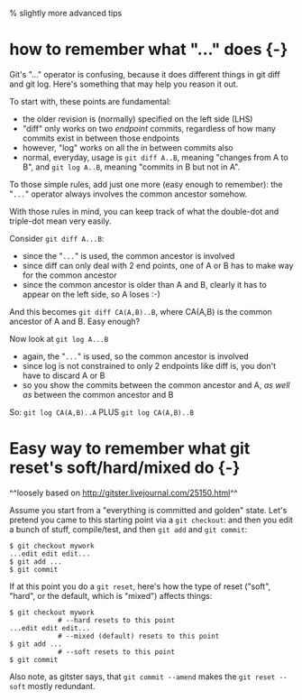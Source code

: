 <!-- options: toc -->

% slightly more advanced tips

# how to remember what "..." does {-}

Git's "..." operator is confusing, because it does different things in git
diff and git log.  Here's something that may help you reason it out.

To start with, these points are fundamental:

  * the older revision is (normally) specified on the left side (LHS)
  * "diff" only works on two *endpoint* commits, regardless of how many
    commits exist in between those endpoints
  * however, "log" works on all the in between commits also
  * normal, everyday, usage is `git diff A..B`, meaning "changes from A to
    B", and `git log A..B`, meaning "commits in B but not in A".

To those simple rules, add just one more (easy enough to remember): the
"`...`" operator always involves the common ancestor somehow.

With those rules in mind, you can keep track of what the double-dot and
triple-dot mean very easily.

Consider `git diff A...B`:

  * since the "`...`" is used, the common ancestor is involved
  * since diff can only deal with 2 end points, one of A or B has to make way
    for the common ancestor
  * since the common ancestor is older than A and B, clearly it has to appear
    on the left side, so A loses :-)

And this becomes `git diff CA(A,B)..B`, where CA(A,B) is the common
ancestor of A and B.  Easy enough?

Now look at `git log A...B`

  * again, the "`...`" is used, so the common ancestor is involved
  * since log is not constrained to only 2 endpoints like diff is, you don't
    have to discard A or B
  * so you show the commits between the common ancestor and A, *as well as*
    between the common ancestor and B

So: `git log CA(A,B)..A` PLUS `git log CA(A,B)..B`

# Easy way to remember what git reset's soft/hard/mixed do {-}

^^loosely based on <http://gitster.livejournal.com/25150.html>^^

Assume you start from a "everything is committed and golden" state.  Let's
pretend you came to this starting point via a `git checkout`: and then you
edit a bunch of stuff, compile/test, and then `git add` and `git
commit`:

    $ git checkout mywork
    ...edit edit edit...
    $ git add ...
    $ git commit

If at this point you do a `git reset`, here's how the type of reset
("soft", "hard", or the default, which is "mixed") affects things:

    $ git checkout mywork
                # --hard resets to this point
    ...edit edit edit...
                # --mixed (default) resets to this point
    $ git add ...
                # --soft resets to this point
    $ git commit

Also note, as gitster says, that `git commit --amend` makes the `git
reset --soft` mostly redundant.

